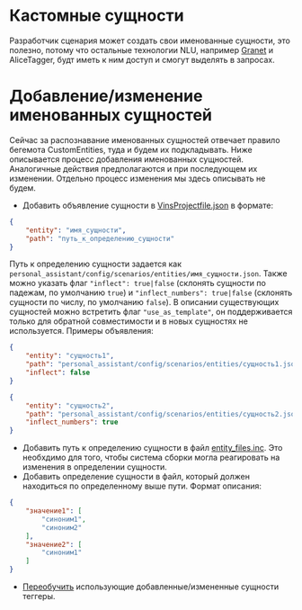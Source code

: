 # Кастомные сущности

Разработчик сценария может создать свои именованные сущности, это полезно, потому что остальные технологии NLU, например [Granet](../granet/index.md) и AliceTagger, будт иметь к ним доступ и смогут выделять в запросах.

# Добавление/изменение именованных сущностей

Сейчас за распознавание именованных сущностей отвечает правило бегемота CustomEntities, туда и будем их подкладывать. Ниже описывается процесс добавления именованных сущностей. Аналогичные действия предполагаются и при последующем их изменении. Отдельно процесс изменения мы здесь описывать не будем.

* Добавить объявление сущности в [VinsProjectfile.json](https://a.yandex-team.ru/arc/trunk/arcadia/alice/vins/apps/personal_assistant/personal_assistant/config/scenarios/VinsProjectfile.json) в формате:
```json
{
    "entity": "имя_сущности",
    "path": "путь_к_определению_сущности"
}
```
Путь к определению сущности задается как `personal_assistant/config/scenarios/entities/имя_сущности.json`. Также можно указать флаг `"inflect": true|false` (склонять сущности по падежам, по умолчанию `true`) и `"inflect_numbers": true|false` (склонять сущности по числу, по умолчанию `false`). В описании существующих сущностей можно встретить флаг `"use_as_template"`, он поддерживается только для обратной совместимости и в новых сущностях не используется. Примеры объявления:
```json
{
    "entity": "сущность1",
    "path": "personal_assistant/config/scenarios/entities/сущность1.json",
    "inflect": false
}
```
```json
{
    "entity": "сущность2",
    "path": "personal_assistant/config/scenarios/entities/сущность2.json",
    "inflect_numbers": true
}
```
* Добавить путь к определению сущности в файл [entity_files.inc](https://a.yandex-team.ru/arc/trunk/arcadia/alice/vins/apps/personal_assistant/entity_files.inc).
Это необхдимо для того, чтобы система сборки могла реагировать на изменения в определении сущности.
* Добавить определение сущности в файл, который должен находиться по определенному выше пути. Формат описания:
```json
{
    "значение1": [
        "синоним1",
        "синоним2"
    ],
    "значение2": [
        "синоним1"
    ]
}
```
* [Переобучить](../tagger.md#obuchenie-teggera) использующие добавленные/измененные сущности теггеры.
